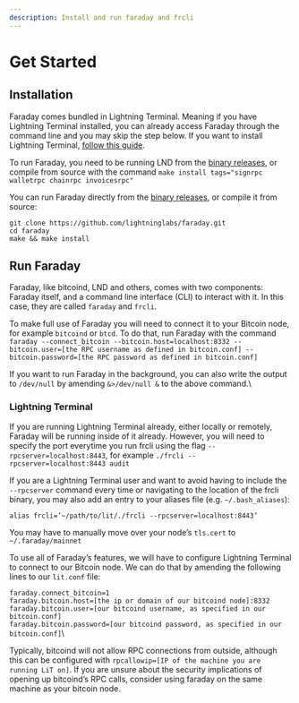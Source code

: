 ```yaml
---
description: Install and run faraday and frcli
---
```


# Get Started

## Installation <a href="docs-internal-guid-83e367ac-7fff-1ea9-0a8d-a1444b90286f" id="docs-internal-guid-83e367ac-7fff-1ea9-0a8d-a1444b90286f"></a>

Faraday comes bundled in Lightning Terminal. Meaning if you have Lightning Terminal installed, you can already access Faraday through the command line and you may skip the step below. If you want to install Lightning Terminal, [follow this guide](../lightning-terminal/).

To run Faraday, you need to be running LND from the [binary releases](https://github.com/lightningnetwork/lnd/releases), or compile from source with the command `make install tags="signrpc walletrpc chainrpc invoicesrpc"`

You can run Faraday directly from the [binary releases](https://github.com/lightninglabs/faraday/releases), or compile it from source:

`git clone https://github.com/lightninglabs/faraday.git`\
`cd faraday`\
`make && make install`

## Run Faraday

Faraday, like bitcoind, LND and others, comes with two components: Faraday itself, and a command line interface (CLI) to interact with it. In this case, they are called `faraday` and `frcli`.

To make full use of Faraday you will need to connect it to your Bitcoin node, for example `bitcoind` or `btcd`. To do that, run Faraday with the command `faraday --connect_bitcoin --bitcoin.host=localhost:8332 --bitcoin.user=[the RPC username as defined in bitcoin.conf] --bitcoin.password=[the RPC password as defined in bitcoin.conf]`

If you want to run Faraday in the background, you can also write the output to `/dev/null` by amending `&>/dev/null &` to the above command.\


### Lightning Terminal

If you are running Lightning Terminal already, either locally or remotely, Faraday will be running inside of it already. However, you will need to specify the port everytime you run frcli using the flag `--rpcserver=localhost:8443`, for example `./frcli --rpcserver=localhost:8443 audit`

If you are a Lightning Terminal user and want to avoid having to include the `--rpcserver` command every time or navigating to the location of the frcli binary, you may also add an entry to your aliases file (e.g. `~/.bash_aliases`):

`alias frcli=’~/path/to/lit/./frcli --rpcserver=localhost:8443’`

You may have to manually move over your node’s `tls.cert` to `~/.faraday/mainnet`

To use all of Faraday’s features, we will have to configure Lightning Terminal to connect to our Bitcoin node. We can do that by amending the following lines to our `lit.conf` file:

`faraday.connect_bitcoin=1`\
`faraday.bitcoin.host=[the ip or domain of our bitcoind node]:8332`\
`faraday.bitcoin.user=[our bitcoind username, as specified in our bitcoin.conf]`\
`faraday.bitcoin.password=[our bitcoind password, as specified in our bitcoin.conf]`\


Typically, bitcoind will not allow RPC connections from outside, although this can be configured with `rpcallowip=[IP of the machine you are running LiT on]`. If you are unsure about the security implications of opening up bitcoind’s RPC calls, consider using faraday on the same machine as your bitcoin node.

